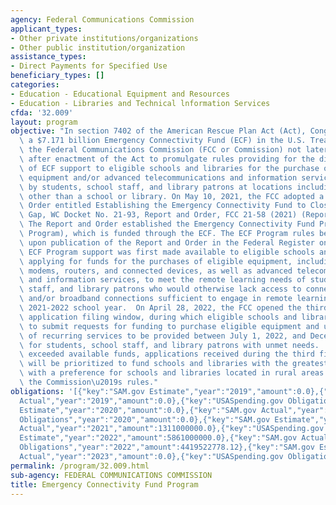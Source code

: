 ```yaml
---
agency: Federal Communications Commission
applicant_types:
- Other private institutions/organizations
- Other public institution/organization
assistance_types:
- Direct Payments for Specified Use
beneficiary_types: []
categories:
- Education - Educational Equipment and Resources
- Education - Libraries and Technical lnformation Services
cfda: '32.009'
layout: program
objective: "In section 7402 of the American Rescue Plan Act (Act), Congress established\
  \ a $7.171 billion Emergency Connectivity Fund (ECF) in the U.S. Treasury and directed\
  \ the Federal Communications Commission (FCC or Commission) not later than 60 days\
  \ after enactment of the Act to promulgate rules providing for the distribution\
  \ of ECF support to eligible schools and libraries for the purchase of eligible\
  \ equipment and/or advanced telecommunications and information services for use\
  \ by students, school staff, and library patrons at locations including locations\
  \ other than a school or library. On May 10, 2021, the FCC adopted a Report and\
  \ Order entitled Establishing the Emergency Connectivity Fund to Close the Homework\
  \ Gap, WC Docket No. 21-93, Report and Order, FCC 21-58 (2021) (Report and Order).\
  \ The Report and Order established the Emergency Connectivity Fund Program (ECF\
  \ Program), which is funded through the ECF. The ECF Program rules became effective\
  \ upon publication of the Report and Order in the Federal Register on May 28, 2021.\
  \ ECF Program support was first made available to eligible schools and libraries\
  \ applying for funds for the purchases of eligible equipment, including Wi-Fi hotspots,\
  \ modems, routers, and connected devices, as well as advanced telecommunications\
  \ and information services, to meet the remote learning needs of students, school\
  \ staff, and library patrons who would otherwise lack access to connected devices\
  \ and/or broadband connections sufficient to engage in remote learning during the\
  \ 2021-2022 school year.  On April 28, 2022, the FCC opened the third and final\
  \ application filing window, during which eligible schools and libraries were able\
  \ to submit requests for funding to purchase eligible equipment and up to 12 months\
  \ of recurring services to be provided between July 1, 2022, and December 31, 2023\
  \ for students, school staff, and library patrons with unmet needs.  Because demand\
  \ exceeded available funds, applications received during the third filing window\
  \ will be prioritized to fund schools and libraries with the greatest need first,\
  \ with a preference for schools and libraries located in rural areas pursuant to\
  \ the Commission\u2019s rules."
obligations: '[{"key":"SAM.gov Estimate","year":"2019","amount":0.0},{"key":"SAM.gov
  Actual","year":"2019","amount":0.0},{"key":"USASpending.gov Obligations","year":"2019","amount":0.0},{"key":"SAM.gov
  Estimate","year":"2020","amount":0.0},{"key":"SAM.gov Actual","year":"2020","amount":0.0},{"key":"USASpending.gov
  Obligations","year":"2020","amount":0.0},{"key":"SAM.gov Estimate","year":"2021","amount":2000000000.0},{"key":"SAM.gov
  Actual","year":"2021","amount":1311000000.0},{"key":"USASpending.gov Obligations","year":"2021","amount":1196056115.07},{"key":"SAM.gov
  Estimate","year":"2022","amount":5861000000.0},{"key":"SAM.gov Actual","year":"2022","amount":4459300000.0},{"key":"USASpending.gov
  Obligations","year":"2022","amount":4419522778.12},{"key":"SAM.gov Estimate","year":"2023","amount":1329700000.0},{"key":"SAM.gov
  Actual","year":"2023","amount":0.0},{"key":"USASpending.gov Obligations","year":"2023","amount":651116373.92}]'
permalink: /program/32.009.html
sub-agency: FEDERAL COMMUNICATIONS COMMISSION
title: Emergency Connectivity Fund Program
---
```

